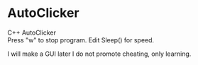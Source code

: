 # AutoClicker

C++ AutoClicker  
Press "w" to stop program. Edit Sleep() for speed.

I will make a GUI later
I do not promote cheating, only learning.
